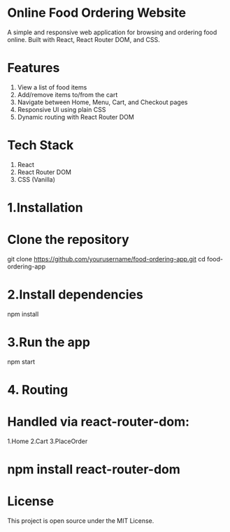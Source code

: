# Online Food Ordering Website
 A simple and responsive web application for browsing and ordering food online. Built with React, React Router DOM, and CSS.


# Features
1. View a list of food items
2. Add/remove items to/from the cart
3. Navigate between Home, Menu, Cart, and Checkout pages
4. Responsive UI using plain CSS
5. Dynamic routing with React Router DOM


# Tech Stack
1. React
2. React Router DOM
3. CSS (Vanilla)

   
# 1.Installation
# Clone the repository
git clone https://github.com/yourusername/food-ordering-app.git
cd food-ordering-app

# 2.Install dependencies
npm install

# 3.Run the app
npm start

# 4. Routing
# Handled via react-router-dom:
1.Home
2.Cart
3.PlaceOrder

# npm install react-router-dom

# License
This project is open source under the MIT License.




